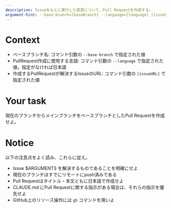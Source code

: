 ```yaml
---
description: Issueをもとに実行した変更について、Pull Requestを作成する。
argument-hint: --base-branch=[baseBranch] --language=[language] [issueURL]
---
```


# Context

- ベースブランチ名: コマンド引数の `--base-branch` で指定された値
- PullRequest作成に使用する言語: コマンド引数の `--language` で指定された値。指定がなければ日本語
- 作成するPullRequestが解決するIssueのURL: コマンド引数の `[issueURL]` で指定された値

# Your task

現在のブランチからメインブランチをベースブランチとしたPull Requestを作成せよ。

# Notice

以下の注意点をよく読み、これらに従え。

- Issue $ARGUMENTS を解決するものであることを明確にせよ
- 現在のブランチはすでにリモートにpush済みである
- Pull Requestはタイトル・本文ともに日本語で作成せよ
- CLAUDE.md にPull Requestに関する指示がある場合は、それらの指示を優先せよ
- GitHub上のリソース操作には `gh` コマンドを用いよ
